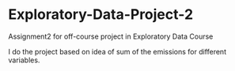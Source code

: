 # Exploratory-Data-Project-2
Assignment2 for off-course project in Exploratory Data Course

I do the project based on idea of sum of the emissions for different variables.
